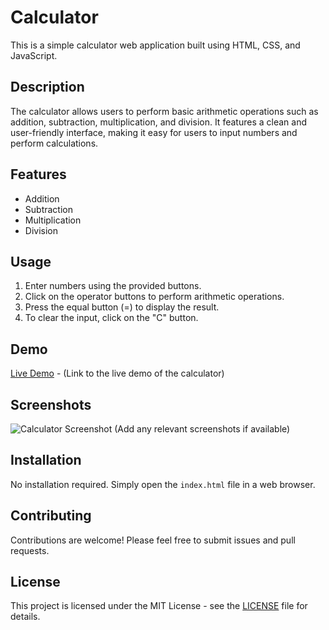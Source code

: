 # Calculator

This is a simple calculator web application built using HTML, CSS, and JavaScript.

## Description

The calculator allows users to perform basic arithmetic operations such as addition, subtraction, multiplication, and division. It features a clean and user-friendly interface, making it easy for users to input numbers and perform calculations.

## Features

- Addition
- Subtraction
- Multiplication
- Division

## Usage

1. Enter numbers using the provided buttons.
2. Click on the operator buttons to perform arithmetic operations.
3. Press the equal button (=) to display the result.
4. To clear the input, click on the "C" button.

## Demo

[Live Demo](#) - (Link to the live demo of the calculator)

## Screenshots

![Calculator Screenshot](/screenshots/oooo.png)
(Add any relevant screenshots if available)

## Installation

No installation required. Simply open the `index.html` file in a web browser.

## Contributing

Contributions are welcome! Please feel free to submit issues and pull requests.

## License

This project is licensed under the MIT License - see the [LICENSE](LICENSE) file for details.

